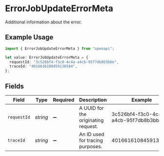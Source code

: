 # ErrorJobUpdateErrorMeta

Additional information about the error.

## Example Usage

```typescript
import { ErrorJobUpdateErrorMeta } from "openapi";

let value: ErrorJobUpdateErrorMeta = {
  requestId: "3c526bf4-f3c0-4c4a-a4cb-95f7db8b3bbe",
  traceId: "4016616108459136584",
};
```

## Fields

| Field                                | Type                                 | Required                             | Description                          | Example                              |
| ------------------------------------ | ------------------------------------ | ------------------------------------ | ------------------------------------ | ------------------------------------ |
| `requestId`                          | *string*                             | :heavy_minus_sign:                   | A UUID for the originating request.  | 3c526bf4-f3c0-4c4a-a4cb-95f7db8b3bbe |
| `traceId`                            | *string*                             | :heavy_minus_sign:                   | An ID used for tracing purposes.     | 4016616108459136584                  |